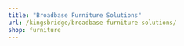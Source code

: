 ```yaml
---
title: "Broadbase Furniture Solutions"
url: /kingsbridge/broadbase-furniture-solutions/
shop: furniture
---
```


